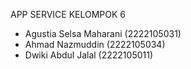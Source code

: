 APP SERVICE KELOMPOK 6

- Agustia Selsa Maharani (2222105031)
- Ahmad Nazmuddin (2222105034)
- Dwiki Abdul Jalal (2222105011)